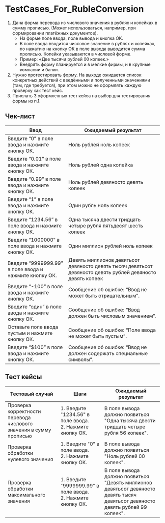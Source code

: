 # TestCases_For_RubleConversion

1. Дана форма перевода из числового значения в рублях и копейках в сумму прописью. (Может использоваться, например, при формировании платёжных документов).
    - На форме поле ввода, поле вывода и кнопка ОК.
    - В поле ввода вводится числовое значение в рублях и копейках, по нажатию на кнопку ОК в поле вывода выводится сумма прописью. Копейки указываются в числовой форме.
    - Пример: «Две тысячи рублей 00 копеек.»
    - Внедрять форму планируется и в мелкие фирмы, и в крупные компании и банки.
2. Нужно протестировать форму. На выходе ожидается список конкретных действий с введёнными и полученными значениями (там, где требуется), при этом можно не оформлять каждую проверку как тест кейс.
3. Прислать 3 оформленных тест кейса на выбор для тестирования формы из п.1.



## Чек-лист

| Ввод                                                   | Ожидаемый результат                                                                                         |
|--------------------------------------------------------|-------------------------------------------------------------------------------------------------------------|
| Введите “0” в поле ввода и нажмите кнопку ОК.          | Ноль рублей ноль копеек                                                                                     |
| Введите “0.01” в поле ввода и нажмите кнопку ОК.       | Ноль рублей одна копейка                                                                                    |                                                                                               |
| Введите “0.99” в поле ввода и нажмите кнопку ОК.       | Ноль рублей девяносто девять копеек                                                                         |                                                                                                             |
| Введите “1” в поле ввода и нажмите кнопку ОК.          | Один рубль ноль копеек                                                                                      |
| Введите “1234.56” в поле ввода и нажмите кнопку ОК.    | Одна тысяча двести тридцать четыре рубля пятьдесят шесть копеек                                             |
| Введите “1000000” в поле ввода и нажмите кнопку ОК.    | Один миллион рублей ноль копеек                                                                             |
| Введите “9999999.99” в поле ввода и нажмите кнопку ОК. | Девять миллионов девятьсот девяносто девять тысяч девятьсот девяносто девять рублей девяносто девять копеек |
| Введите “-100” в поле ввода и нажмите кнопку ОК.       | Сообщение об ошибке: “Ввод не может быть отрицательным”.                                                    |
| Введите “один” в поле ввода и нажмите кнопку ОК.       | Сообщение об ошибке: “Ввод должен быть числовым значением”.                                                 |
| Оставьте поле ввода пустым и нажмите кнопку ОК.        | Сообщение об ошибке: “Поле ввода не может быть пустым”.                                                     |
| Введите “$100” в поле ввода и нажмите кнопку ОК.       | Сообщение об ошибке: “Ввод не должен содержать специальные символы”.                                        |


## Тест кейсы

| Тестовый случай                                                    | Шаги                                                             | Ожидаемый результат                                                                                                             |
|--------------------------------------------------------------------|------------------------------------------------------------------|---------------------------------------------------------------------------------------------------------------------------------|
| Проверка корректности перевода числового значения в сумму прописью | 1. Введите "1234.56" в поле ввода. <br/>2. Нажмите кнопку ОК.    | В поле вывода должно появиться "Одна тысяча двести тридцать четыре рубля 56 копеек".                                            |
| Проверка обработки нулевого значения                               | 1. Введите "0" в поле ввода. <br/>2. Нажмите кнопку ОК.          | В поле вывода должно появиться "Ноль рублей 00 копеек".                                                                         |
| Проверка обработки максимального значения                          | 1. Введите "9999999.99" в поле ввода. <br/>2. Нажмите кнопку ОК. | В поле вывода должно появиться "Девять миллионов девятьсот девяносто девять тысяч девятьсот девяносто девять рублей 99 копеек". |